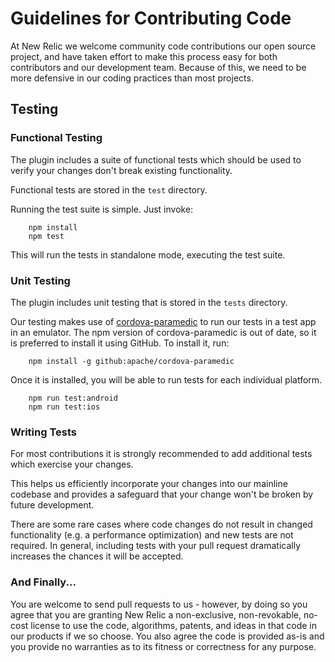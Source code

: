 # Guidelines for Contributing Code

At New Relic we welcome community code contributions our open source project,
and have taken effort to make this process easy for both contributors and our
development team. Because of this, we need to be more defensive in our coding
practices than most projects.

## Testing
### Functional Testing
The plugin includes a suite of functional tests which should be used to
verify your changes don't break existing functionality.

Functional tests are stored in the `test` directory.

Running the test suite is simple.  Just invoke:
```
    npm install
    npm test
```

This will run the tests in standalone mode, executing the test suite.
### Unit Testing
The plugin includes unit testing that is stored in the `tests` directory. 

Our testing makes use of [cordova-paramedic](https://github.com/apache/cordova-paramedic) to run our tests in a test app in an emulator. The npm version of cordova-paramedic is out of date, so it is preferred to install it using GitHub. To install it, run:
```
    npm install -g github:apache/cordova-paramedic
```
Once it is installed, you will be able to run tests for each individual platform.
```
    npm run test:android
    npm run test:ios
```


### Writing Tests

For most contributions it is strongly recommended to add additional tests which
exercise your changes.

This helps us efficiently incorporate your changes into our mainline codebase
and provides a safeguard that your change won't be broken by future development.

There are some rare cases where code changes do not result in changed
functionality (e.g. a performance optimization) and new tests are not required.
In general, including tests with your pull request dramatically increases the
chances it will be accepted.

### And Finally...

You are welcome to send pull requests to us - however, by doing so you agree that you are granting New Relic a non-exclusive, non-revokable, no-cost license to use the code, algorithms, patents, and ideas in that code in our products if we so choose. You also agree the code is provided as-is and you provide no warranties as to its fitness or correctness for any purpose.

